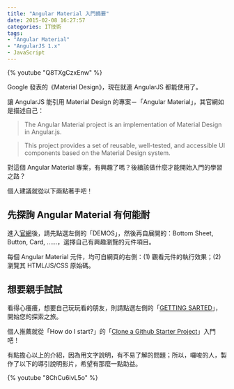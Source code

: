 ```yaml
---
title: "Angular Material 入門摘要"
date: 2015-02-08 16:27:57
categories: IT技術
tags:
- "Angular Material"
- "AngularJS 1.x"
- JavaScript
---
```


{% youtube "Q8TXgCzxEnw" %}


Google 發表的《Material Design》，現在就連 AngularJS 都能使用了。
<!-- more -->
讓 AngularJS 能引用 Material Design 的專案－「Angular Material」，其官網如是描述自己：

 > The Angular Material project is an implementation of Material Design in Angular.js.

 > This project provides a set of reusable, well-tested, and accessible UI components based on the Material Design system.

對這個 Angular Material 專案，有興趣了嗎？後續該做什麼才能開始入門的學習之路？

個人建議就從以下兩點著手吧！

## 先探詢 Angular Material 有何能耐

進入[官網](https://material.angularjs.org/#/)後，請先點選左側的「DEMOS」，然後再自展開的：Bottom Sheet, Button, Card, ......，選擇自己有興趣瀏覽的元件項目。

每個 Angular Material 元件，均可自網頁的右側：(1) 觀看元件的執行效果；(2) 瀏覽其 HTML/JS/CSS 原始碼。

## 想要親手試試

看得心癢癢，想要自己玩玩看的朋友，則請點選左側的「[GETTING SARTED](https://material.angularjs.org/#/getting-started)」，開始您的探索之旅。

個人推薦就從「How do I start?」的「[Clone a Github Starter Project](https://github.com/angular/material-start)」入門吧！


有點擔心以上的介紹，因為用文字說明，有不易了解的問題；所以，囉唆的人，製作了以下的導引說明影片，希望有那麼一點助益。

{% youtube "8ChCu6ivL5o" %}

